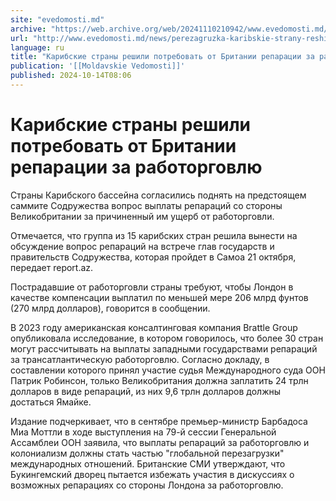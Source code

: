 ```yaml
---
site: "evedomosti.md"
archive: "https://web.archive.org/web/20241110210942/www.evedomosti.md/news/perezagruzka-karibskie-strany-reshili-potrebovat-ot-britanii"
url: "http://www.evedomosti.md/news/perezagruzka-karibskie-strany-reshili-potrebovat-ot-britanii"
language: ru
title: "Карибские страны решили потребовать от Британии репарации за работорговлю"
publication: '[[Moldavskie Vedomosti]]'
published: 2024-10-14T08:06
---
```


# Карибские страны решили потребовать от Британии репарации за работорговлю

Страны Карибского бассейна согласились поднять на предстоящем саммите Содружества вопрос выплаты репараций со стороны Великобритании за причиненный им ущерб от работорговли.

Отмечается, что группа из 15 карибских стран решила вынести на обсуждение вопрос репараций на встрече глав государств и правительств Содружества, которая пройдет в Самоа 21 октября, передает report.az.

Пострадавшие от работорговли страны требуют, чтобы Лондон в качестве компенсации выплатил по меньшей мере 206 млрд фунтов (270 млрд долларов), говорится в сообщении.

В 2023 году американская консалтинговая компания Brattle Group опубликовала исследование, в котором говорилось, что более 30 стран могут рассчитывать на выплаты западными государствами репараций за трансатлантическую работорговлю. Согласно докладу, в составлении которого принял участие судья Международного суда ООН Патрик Робинсон, только Великобритания должна заплатить 24 трлн долларов в виде репараций, из них 9,6 трлн долларов должны достаться Ямайке.

Издание подчеркивает, что в сентябре премьер-министр Барбадоса Миа Моттли в ходе выступления на 79-й сессии Генеральной Ассамблеи ООН заявила, что выплаты репараций за работорговлю и колониализм должны стать частью "глобальной перезагрузки" международных отношений. Британские СМИ утверждают, что Букингемский дворец пытается избежать участия в дискуссиях о возможных репарациях со стороны Лондона за работорговлю.